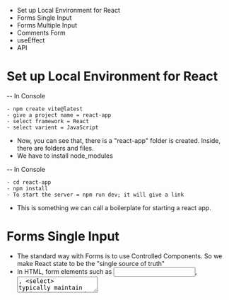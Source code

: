 - Set up Local Environment for React
- Forms Single Input
- Forms Multiple Input
- Comments Form
- useEffect
- API


# Set up Local Environment for React

-- In Console

    - npm create vite@latest
    - give a project name = react-app
    - select framework = React
    - select varient = JavaScript

- Now, you can see that, there is a "react-app" folder is created. Inside, there are folders and files.
- We have to install node_modules

-- In Console

    - cd react-app
    - npm install
    - To start the server = npm run dev; it will give a link

- This is something we can call a boilerplate for starting a react app.


# Forms Single Input

- The standard way with Forms is to use Controlled Components. So we make React state to be the "single source of truth"
- In HTML, form elements such as <input>, <textarea>, <select> typically maintain their own state and update it based on user input . In react, mutable state is typically kept in the state property of components, and only updated with setState()
- We can combine the two by making the React state be the "single source of truth". Then the React component that renders a form also controls what happens in that form on subsequent user input. An input form element whose value is controlled by React in this way is called a "controlled component".

-- In App.jsx

    - import FormSingleInput.jsx
    - render FormSingleInput component

-- In FormSingleInput.jsx

    - export FormSingleInput component while creating FormSingleInput component
    - add input element with value and onChange attribute which will controll the element
    - to connect label & input, use htmlFor and id attribute


# Forms Multiple Input

- For multiple input, we will make a common handler for onChange of all input
- We will make common object, in which all stateVariables of form will be stored

-- In App.jsx

    - import FormMultipleInput.jsx
    - render FormMultipleInput component

-- In FormMultipleInput.jsx

    - export FormMultipleInput component while creating FormMultipleInput component
    - create common handler for all input
    - In useState, create single object which will contain all name of the form input
    - give "name" attribute to the input, but it has to be same as stateVariable name which we have used in common object or viceversa.

    - In handleInputChange method, to access key of the object use object[key] ( key variable known as computed property name). spread creates a new object

    - on clicking submit button, component will re-render. To prevent that, create a handler to use event.preventDefault() and add it to "onSubmit" attribute of form element. also empty the inputs


# Comments Form

- An example of multiple input form

-- In App.jsx

    - import CommentsForm.jsx
    - render CommentsForm component

-- In CommentsForm.jsx

    - export CommentsForm component while creating CommentsForm component
    - same as above multiple input stored in state


# useEffect

- The Effect Hook lets you perform side effects in function components when components re-renders. e.g. a loading animation until data is fetched
- Data fetching, setting up a subscription, and manually changing the DOM in React components are all examples of side effects.
- useEffect(setup, dependencies?)

- to use useEffect, import useEffect, create useEffect method.
- e.g. useEffect( function printSomething() { 
            console.log("side-effect") 
        });

- dependencies is nothing but stateVariables in array format
- Meaning side effect will execute as per stateVariables names in the array 
- dependencies are optionals, if you do not mention it then useEffect will be executed for all re-render
- if we pass empty array. then useEffect will execute only at first rendering not at any re-rendering

- e.g. useEffect( function printSomething() { 
            console.log("side-effect") 
        }, [stateVariableName1, stateVariableName2]);


# API

- we will print jokes after fetching data

-- In App.jsx

    - import Jokes.jsx
    - render Jokes component

-- In Jokes.jsx

    - export Jokes component while creating Jokes component
    - import useState, useEffect
    - we cannot pass async function at initialization
    - we also want to show joke at first rendering, for that we will use useEffect. react recommendation is that use arrow function and call it right there.